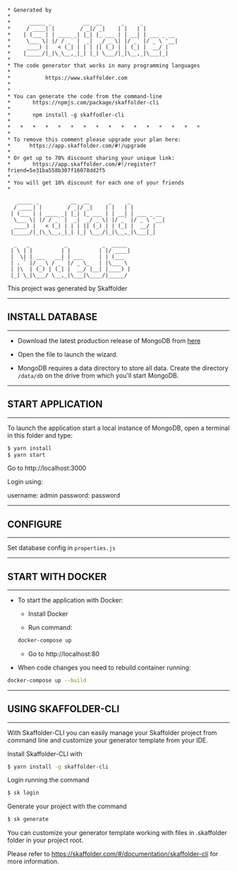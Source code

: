 ``` 
* Generated by
* 
*      _____ _          __  __      _     _
*     / ____| |        / _|/ _|    | |   | |
*    | (___ | | ____ _| |_| |_ ___ | | __| | ___ _ __
*     \___ \| |/ / _` |  _|  _/ _ \| |/ _` |/ _ \ '__|
*     ____) |   < (_| | | | || (_) | | (_| |  __/ |
*    |_____/|_|\_\__,_|_| |_| \___/|_|\__,_|\___|_|
*
* The code generator that works in many programming languages
*
*			https://www.skaffolder.com
*
*
* You can generate the code from the command-line
*       https://npmjs.com/package/skaffolder-cli
*
*       npm install -g skaffodler-cli
*
*   *   *   *   *   *   *   *   *   *   *   *   *   *   *   *
*
* To remove this comment please upgrade your plan here: 
*      https://app.skaffolder.com/#!/upgrade
*
* Or get up to 70% discount sharing your unique link:
*       https://app.skaffolder.com/#!/register?friend=5e31ba558b307f16078dd2f5
*
* You will get 10% discount for each one of your friends
* 
```


```
   _____ _          __  __      _     _           
  / ____| |        / _|/ _|    | |   | |          
 | (___ | | ____ _| |_| |_ ___ | | __| | ___ _ __ 
  \___ \| |/ / _` |  _|  _/ _ \| |/ _` |/ _ \ '__|
  ____) |   < (_| | | | || (_) | | (_| |  __/ |   
 |_____/|_|\_\__,_|_| |_| \___/|_|\__,_|\___|_|   

  _   _           _           _  _____ 
 | \ | |         | |         | |/ ____|
 |  \| | ___   __| | ___     | | (___  
 | . ` |/ _ \ / _` |/ _ \_   | |\___ \ 
 | |\  | (_) | (_| |  __/ |__| |____) |
 |_| \_|\___/ \__,_|\___|\____/|_____/ 
```

This project was generated by Skaffolder

--------------
## INSTALL DATABASE
--------------

* Download the latest production release of MongoDB from [here](https://www.mongodb.com/download-center?_ga=2.123194891.1822248697.1522395660-2086062422.1522395660#production)

* Open the file to launch the wizard.

* MongoDB requires a data directory to store all data. Create the directory `/data/db` on the drive from which you'll start MongoDB.

--------------
## START APPLICATION
--------------

To launch the application start a local instance of MongoDB, open a terminal in this folder and type:
``` bash
$ yarn install
$ yarn start
```

Go to http://localhost:3000

Login using:

username:   admin
password:   password

--------------
## CONFIGURE
--------------

Set database config in `properties.js`

--------------
## START WITH DOCKER
--------------

* To start the application with Docker:

    * Install Docker

    * Run command:
    ``` bash
    docker-compose up
    ```
    * Go to http://localhost:80


* When code changes you need to rebuild container running:
``` bash
docker-compose up --build
```

--------------
## USING SKAFFOLDER-CLI
--------------

With Skaffolder-CLI you can easily manage your Skaffolder project from command line and customize your generator template from your IDE.

Install Skaffolder-CLI with
``` bash
$ yarn install -g skaffolder-cli
```

Login running the command
``` bash
$ sk login
```

Generate your project with the command
``` bash
$ sk generate
```

You can customize your generator template working with files in .skaffolder folder in your project root.

Please refer to https://skaffolder.com/#/documentation/skaffolder-cli for more information.

